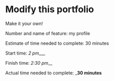 # Modify this portfolio

Make it your own! 


Number and name of feature: my profile

Estimate of time needed to complete: 30 minutes

Start time: _2 pm____

Finish time: _2:30 pm___

Actual time needed to complete: ___30 minutes__
